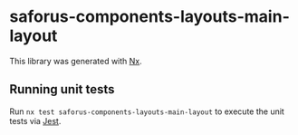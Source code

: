 # saforus-components-layouts-main-layout

This library was generated with [Nx](https://nx.dev).

## Running unit tests

Run `nx test saforus-components-layouts-main-layout` to execute the unit tests via [Jest](https://jestjs.io).
